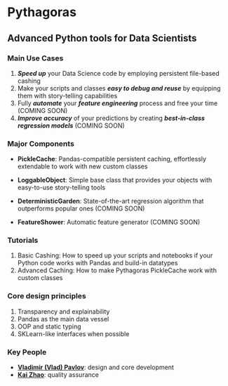 # Pythagoras
## Advanced Python tools for Data Scientists

### Main Use Cases

1. ***Speed up*** your Data Science code by employing persistent file-based cashing 
2. Make your scripts and classes ***easy to debug and reuse*** by equipping them with story-telling capabilities
3. Fully ***automate*** your ***feature engineering*** process and free your time (COMING SOON)
4. ***Improve accuracy*** of your predictions by creating ***best-in-class regression models*** (COMING SOON)

### Major Components

* **PickleCache**: Pandas-compatible persistent caching, effortlessly extendable to work with new custom classes

* **LoggableObject**: Simple base class that provides your objects with easy-to-use story-telling tools

* **DeterministicGarden**: State-of-the-art regression algorithm that outperforms popular ones (COMING SOON)

* **FeatureShower**: Automatic feature generator (COMING SOON) 

### Tutorials

1. Basic Cashing: How to speed up your scripts and notebooks if your Python code works with Pandas and build-in datatypes
2. Advanced Caching: How to make Pythagoras PickleCache work with custom classes 
 
### Core design principles 

1. Transparency and explainability
2. Pandas as the main data vessel
3. OOP and static typing 
4. SKLearn-like interfaces when possible

### Key People

* [**Vladimir (Vlad) Pavlov**](https://www.linkedin.com/in/vlpavlov/): design and core development 
* [**Kai Zhao**](https://www.linkedin.com/in/kaimzhao/): quality assurance